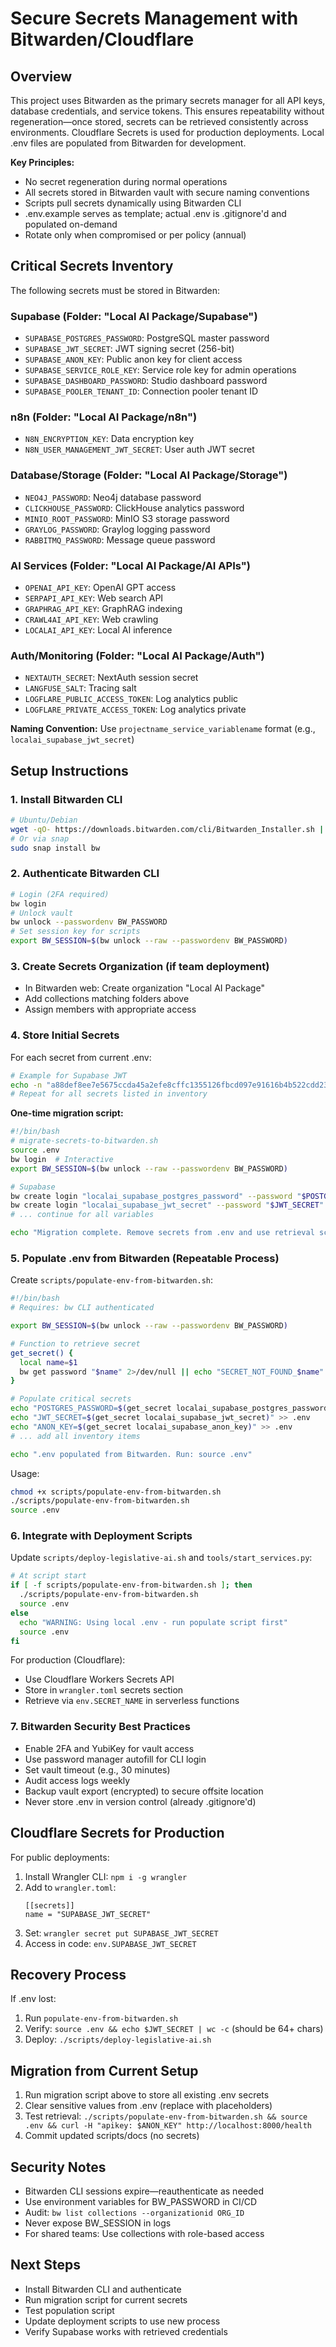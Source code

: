 # Secure Secrets Management with Bitwarden/Cloudflare

## Overview
This project uses Bitwarden as the primary secrets manager for all API keys, database credentials, and service tokens. This ensures repeatability without regeneration—once stored, secrets can be retrieved consistently across environments. Cloudflare Secrets is used for production deployments. Local .env files are populated from Bitwarden for development.

**Key Principles:**
- No secret regeneration during normal operations
- All secrets stored in Bitwarden vault with secure naming conventions
- Scripts pull secrets dynamically using Bitwarden CLI
- .env.example serves as template; actual .env is .gitignore'd and populated on-demand
- Rotate only when compromised or per policy (annual)

## Critical Secrets Inventory
The following secrets must be stored in Bitwarden:

### Supabase (Folder: "Local AI Package/Supabase")
- `SUPABASE_POSTGRES_PASSWORD`: PostgreSQL master password
- `SUPABASE_JWT_SECRET`: JWT signing secret (256-bit)
- `SUPABASE_ANON_KEY`: Public anon key for client access
- `SUPABASE_SERVICE_ROLE_KEY`: Service role key for admin operations
- `SUPABASE_DASHBOARD_PASSWORD`: Studio dashboard password
- `SUPABASE_POOLER_TENANT_ID`: Connection pooler tenant ID

### n8n (Folder: "Local AI Package/n8n")
- `N8N_ENCRYPTION_KEY`: Data encryption key
- `N8N_USER_MANAGEMENT_JWT_SECRET`: User auth JWT secret

### Database/Storage (Folder: "Local AI Package/Storage")
- `NEO4J_PASSWORD`: Neo4j database password
- `CLICKHOUSE_PASSWORD`: ClickHouse analytics password
- `MINIO_ROOT_PASSWORD`: MinIO S3 storage password
- `GRAYLOG_PASSWORD`: Graylog logging password
- `RABBITMQ_PASSWORD`: Message queue password

### AI Services (Folder: "Local AI Package/AI APIs")
- `OPENAI_API_KEY`: OpenAI GPT access
- `SERPAPI_API_KEY`: Web search API
- `GRAPHRAG_API_KEY`: GraphRAG indexing
- `CRAWL4AI_API_KEY`: Web crawling
- `LOCALAI_API_KEY`: Local AI inference

### Auth/Monitoring (Folder: "Local AI Package/Auth")
- `NEXTAUTH_SECRET`: NextAuth session secret
- `LANGFUSE_SALT`: Tracing salt
- `LOGFLARE_PUBLIC_ACCESS_TOKEN`: Log analytics public
- `LOGFLARE_PRIVATE_ACCESS_TOKEN`: Log analytics private

**Naming Convention:** Use `projectname_service_variablename` format (e.g., `localai_supabase_jwt_secret`)

## Setup Instructions

### 1. Install Bitwarden CLI
```bash
# Ubuntu/Debian
wget -qO- https://downloads.bitwarden.com/cli/Bitwarden_Installer.sh | bash
# Or via snap
sudo snap install bw
```

### 2. Authenticate Bitwarden CLI
```bash
# Login (2FA required)
bw login
# Unlock vault
bw unlock --passwordenv BW_PASSWORD
# Set session key for scripts
export BW_SESSION=$(bw unlock --raw --passwordenv BW_PASSWORD)
```

### 3. Create Secrets Organization (if team deployment)
- In Bitwarden web: Create organization "Local AI Package"
- Add collections matching folders above
- Assign members with appropriate access

### 4. Store Initial Secrets
For each secret from current .env:
```bash
# Example for Supabase JWT
echo -n "a88def8ee7e5675ccda45a2efe8cffc1355126fbcd097e91616b4b522cdd23a3" | bw encode | bw create login "localai_supabase_jwt_secret" --organizationid YOUR_ORG_ID
# Repeat for all secrets listed in inventory
```

**One-time migration script:**
```bash
#!/bin/bash
# migrate-secrets-to-bitwarden.sh
source .env
bw login  # Interactive
export BW_SESSION=$(bw unlock --raw --passwordenv BW_PASSWORD)

# Supabase
bw create login "localai_supabase_postgres_password" --password "$POSTGRES_PASSWORD"
bw create login "localai_supabase_jwt_secret" --password "$JWT_SECRET"
# ... continue for all variables

echo "Migration complete. Remove secrets from .env and use retrieval scripts."
```

### 5. Populate .env from Bitwarden (Repeatable Process)
Create `scripts/populate-env-from-bitwarden.sh`:
```bash
#!/bin/bash
# Requires: bw CLI authenticated

export BW_SESSION=$(bw unlock --raw --passwordenv BW_PASSWORD)

# Function to retrieve secret
get_secret() {
  local name=$1
  bw get password "$name" 2>/dev/null || echo "SECRET_NOT_FOUND_$name"
}

# Populate critical secrets
echo "POSTGRES_PASSWORD=$(get_secret localai_supabase_postgres_password)" >> .env
echo "JWT_SECRET=$(get_secret localai_supabase_jwt_secret)" >> .env
echo "ANON_KEY=$(get_secret localai_supabase_anon_key)" >> .env
# ... add all inventory items

echo ".env populated from Bitwarden. Run: source .env"
```

Usage:
```bash
chmod +x scripts/populate-env-from-bitwarden.sh
./scripts/populate-env-from-bitwarden.sh
source .env
```

### 6. Integrate with Deployment Scripts
Update `scripts/deploy-legislative-ai.sh` and `tools/start_services.py`:
```bash
# At script start
if [ -f scripts/populate-env-from-bitwarden.sh ]; then
  ./scripts/populate-env-from-bitwarden.sh
  source .env
else
  echo "WARNING: Using local .env - run populate script first"
  source .env
fi
```

For production (Cloudflare):
- Use Cloudflare Workers Secrets API
- Store in `wrangler.toml` secrets section
- Retrieve via `env.SECRET_NAME` in serverless functions

### 7. Bitwarden Security Best Practices
- Enable 2FA and YubiKey for vault access
- Use password manager autofill for CLI login
- Set vault timeout (e.g., 30 minutes)
- Audit access logs weekly
- Backup vault export (encrypted) to secure offsite location
- Never store .env in version control (already .gitignore'd)

## Cloudflare Secrets for Production
For public deployments:
1. Install Wrangler CLI: `npm i -g wrangler`
2. Add to `wrangler.toml`:
   ```
   [[secrets]]
   name = "SUPABASE_JWT_SECRET"
   ```
3. Set: `wrangler secret put SUPABASE_JWT_SECRET`
4. Access in code: `env.SUPABASE_JWT_SECRET`

## Recovery Process
If .env lost:
1. Run `populate-env-from-bitwarden.sh`
2. Verify: `source .env && echo $JWT_SECRET | wc -c` (should be 64+ chars)
3. Deploy: `./scripts/deploy-legislative-ai.sh`

## Migration from Current Setup
1. Run migration script above to store all existing .env secrets
2. Clear sensitive values from .env (replace with placeholders)
3. Test retrieval: `./scripts/populate-env-from-bitwarden.sh && source .env && curl -H "apikey: $ANON_KEY" http://localhost:8000/health`
4. Commit updated scripts/docs (no secrets)

## Security Notes
- Bitwarden CLI sessions expire—reauthenticate as needed
- Use environment variables for BW_PASSWORD in CI/CD
- Audit: `bw list collections --organizationid ORG_ID`
- Never expose BW_SESSION in logs
- For shared teams: Use collections with role-based access

## Next Steps
- Install Bitwarden CLI and authenticate
- Run migration script for current secrets
- Test population script
- Update deployment scripts to use new process
- Verify Supabase works with retrieved credentials